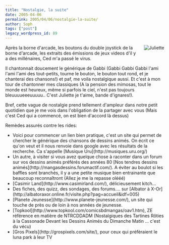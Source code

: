 ```yaml
---
title: "Nostalgie, la suite"
date: 2005-04-06
permalink: 2005/04/06/nostalgie-la-suite/
author: Soph
tags: ["post"]
legacy_wordpress_id: 89
---
```


<img src="http://templeimages.free.fr/images/images1/juliette.jpg" alt="Juliette" style="float:right; margin: 0 0 1em 1em;" />Après la borne d'arcade, les boutons du double joystick de la borne d'arcade, les extraits des émissions de jeux videos d'il y a des millénaires, Ced m'a passé le virus.

Il chantonnait doucement le générique de Gabbi (Gabbi Gabbi Gabbi l'ami l'ami l'ami des tout-petits, tourne le bouton, le bouton tout rond, et je chanterai des chansons!) et paf, me voila nostalgique aussi. Et c'est à mon tour de chantonner mes classiques (A la pension des mimosas, tout le monde est heureux, même si parfois le ciel, n'est pas toujours bleuuuueeeuuuuu.. C'est Juliette je t'aime, bande d'ignares!).

<!-- excerpt -->

Bref, cette vague de nostalgie prend tellement d'ampleur dans notre petit quotidien que je me vois dans l'obligation de la partager avec vous (Mais c'est Ced qui a commencé, on est bien d'accord là dessus)

Remèdes assurés contre les rides:<br />

 <ul> <li>Voici pour commencer un lien bien pratique, c'est un site qui permet de chercher le générique des chansons de dessins animés. On écrit ce qu'on veut et il nous renvoie dans google avec les résultats de la recherche. Ca s'appelle [Musique Uru](http://musiques.uru.org/)<br /></li> <li>Un autre, à visiter si vous avez quelque chose à raconter dans un forum sur vos dessins animés préférés des années 80 [Nos tendres dessins animés](http://mangasdessins.forumactif.com/). A éviter au boulot si les baffles sont branchés, il y a une petite musique bien entrainante que beaucoup reconnaîtront (Allez je me la repasse olééé)<br /></li> <li>[Casimir Land](http://www.casimirland.com/), délicieusement kitch...<br /></li> <li>Des fiches, des quizz, des sondages, des forums.... sur [Albator à X-Or](http://albatoraxor.online.fr/visite.php?pag=accueil&amp;idf=005)<br /></li> <li>[Planete Jeunesse](http://www.planete-jeunesse.com/), un site qui touche de près ou de loin à nos années de jeunesse.<br /></li> <li>[Topkool](http://www.topkool.com/comicsbdmangas/oav1.htm), ZE référence en matière de NTRCDDADM (Nostalgiques des Tartines Rôties à la Cassonade Devant les Dessins Animés du Dimanche Matin ... c'est du vécu)<br /></li> <li>[Gros Pixels](http://grospixels.com/site/), pour ceux qui préfèraient le luna park à leur TV</li> </ul>
